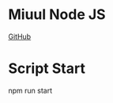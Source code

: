 # Miuul Node JS
[GitHub](https://github.com/hamitmizrak/7_Miuul-nodejs-git)

# Script Start
npm run start